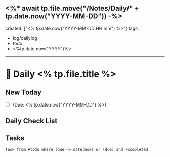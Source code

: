 <%* await tp.file.move("/Notes/Daily/" + tp.date.now("YYYY-MM-DD")) -%>
---
created: ["<% tp.date.now("YYYY-MM-DD HH:mm") %>"]
tags:
 - log/dailylog
 - todo
 - <%tp.date.now("YYYY")%>
---
# 📅 Daily <% tp.file.title %>
## New Today
- [ ]  (Due: <% tp.date.now("YYYY-MM-DD") %>)
## Daily Check List
## Tasks
```dataview
task from #todo where (due <= date(now) or !due) and !completed
```
